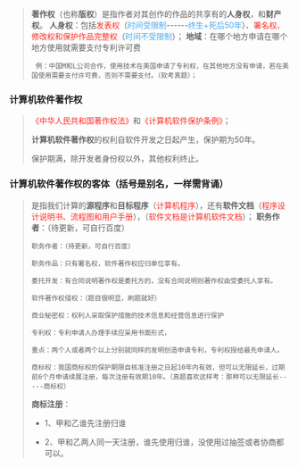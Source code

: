 > <span style="box-sizing: border-box; outline: 0px; user-select: text !important; font-weight: 700; overflow-wrap: break-word;">著作权</span>（也称<span style="box-sizing: border-box; outline: 0px; user-select: text !important; font-weight: 700; overflow-wrap: break-word;">版权</span>）是指作者对其创作的作品的共享有的<span style="box-sizing: border-box; outline: 0px; user-select: text !important; font-weight: 700; overflow-wrap: break-word;">人身权</span>，和<span style="box-sizing: border-box; outline: 0px; user-select: text !important; font-weight: 700; overflow-wrap: break-word;">财产权</span>。
> <span style="box-sizing: border-box; outline: 0px; user-select: text !important; font-weight: 700; overflow-wrap: break-word;">人身权</span>：包括<span style="box-sizing: border-box; outline: 0px; margin: 0px; padding: 0px; overflow-wrap: break-word; color: rgb(254, 44, 36); user-select: text !important;">发表权</span>（<span style="box-sizing: border-box; outline: 0px; margin: 0px; padding: 0px; overflow-wrap: break-word; color: rgb(77, 168, 238); user-select: text !important;">时间受限制</span>------<span style="box-sizing: border-box; outline: 0px; margin: 0px; padding: 0px; overflow-wrap: break-word; color: rgb(77, 168, 238); user-select: text !important;">终生+死后50年</span>）、<span style="box-sizing: border-box; outline: 0px; margin: 0px; padding: 0px; overflow-wrap: break-word; color: rgb(254, 44, 36); user-select: text !important;">署名权、修改权和保护作品完整权</span>（<span style="box-sizing: border-box; outline: 0px; margin: 0px; padding: 0px; overflow-wrap: break-word; color: rgb(77, 168, 238); user-select: text !important;">时间不受限制</span>）；
> <span style="box-sizing: border-box; outline: 0px; user-select: text !important; font-weight: 700; overflow-wrap: break-word;">地域</span>：在哪个地方申请在哪个地方使用就需要支付专利许可费
>
>      例：中国M和L公司合作，使用技术在美国申请了专利权，在其他地方没有申请，若在美国使用需要支付许可费，否则不需要支付。（软考真题）；

### 计算机软件著作权

> <span style="box-sizing: border-box; outline: 0px; margin: 0px; padding: 0px; overflow-wrap: break-word; color: rgb(254, 44, 36); user-select: text !important;">《中华人民共和国著作权法》</span>和<span style="box-sizing: border-box; outline: 0px; margin: 0px; padding: 0px; overflow-wrap: break-word; color: rgb(254, 44, 36); user-select: text !important;">《计算机软件保护条例》</span>；
>
> **计算机软件著作权**的权利自软件开发之日起产生，保护期为50年。
>
> 保护期满，除开发者身份权以外，其他权利终止。

### 计算机软件著作权的客体（括号是别名，一样需背诵）

> 是指我们计算的<span style="box-sizing: border-box; outline: 0px; user-select: text !important; font-weight: 700; overflow-wrap: break-word;">源程序</span>和<span style="box-sizing: border-box; outline: 0px; user-select: text !important; font-weight: 700; overflow-wrap: break-word;">目标程序</span>（<span style="box-sizing: border-box; outline: 0px; margin: 0px; padding: 0px; overflow-wrap: break-word; color: rgb(254, 44, 36); user-select: text !important;">计算机程序</span>），还有<span style="box-sizing: border-box; outline: 0px; user-select: text !important; font-weight: 700; overflow-wrap: break-word;">软件文档</span>（<span style="box-sizing: border-box; outline: 0px; margin: 0px; padding: 0px; overflow-wrap: break-word; color: rgb(254, 44, 36); user-select: text !important;">程序设计说明书、流程图和用户手册</span>），（<span style="box-sizing: border-box; outline: 0px; margin: 0px; padding: 0px; overflow-wrap: break-word; color: rgb(254, 44, 36); user-select: text !important;">软件文档是计算机软件文档</span>）；
> <span style="box-sizing: border-box; outline: 0px; user-select: text !important; font-weight: 700; overflow-wrap: break-word;">职务作者</span>：（待更新，可自行百度）
>
>     职务作者：（待更新，可自行百度）
>     
>     职务作品：只有署名权，软件著作权应归单位享有。
>     
>     委托开发：有合同说明著作权是委托方的，没有合同说明则著作权由受委托人享有。
>     
>     软件著作权侵权：（题目很明显，刷题就好）
>     
>     商业秘密权：权利人采取保护措施的技术信息和经营信息进行保护
>     
>     专利权：专利申请人办理手续应采用书面形式，
>     
>     重点：两个人或者两个以上分别就同样的发明创造申请专利，专利权授给最先申请人。
>     
>     商标权：我国商标权的保护期限自核准注册之日起10年内有效，但可以无限延长，过期前6个月申请续展注册，每次注册有效期10年。（真题喜欢这样考：那种可以无限延长-----商标权）
> <span style="box-sizing: border-box; outline: 0px; user-select: text !important; font-weight: 700; overflow-wrap: break-word;">商标注册</span>：
>
> - 1、甲和乙谁先注册归谁
>
> - 2、甲和乙两人同一天注册，谁先使用归谁，没使用过抽签或者协商都可以。

​    